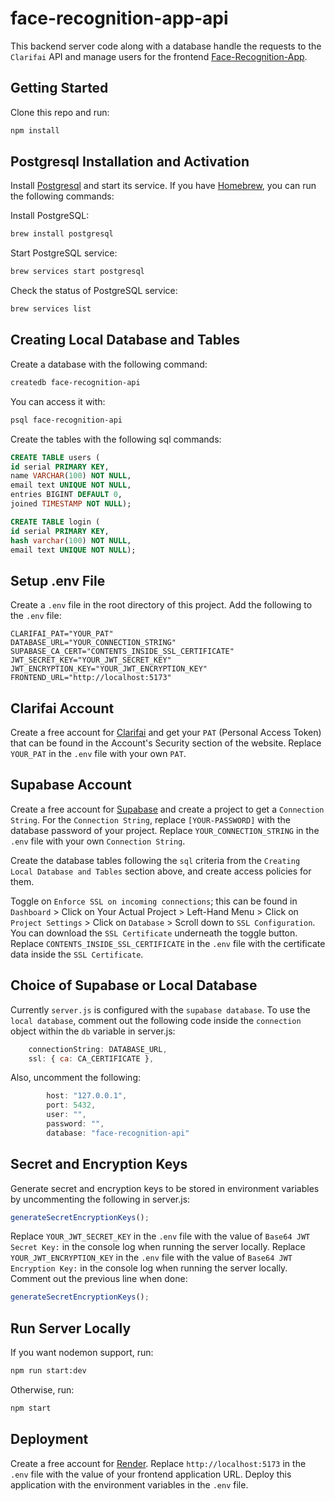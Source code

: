 # face-recognition-app-api

This backend server code along with a database handle the requests to the `Clarifai` API and manage users for the frontend [Face-Recognition-App](https://github.com/jeancarlosZ/Face-Recognition-App).

## Getting Started

Clone this repo and run:

```bash
npm install
```

## Postgresql Installation and Activation

Install [Postgresql](https://www.postgresql.org/) and start its service. If you have [Homebrew](https://brew.sh/), you can run the following commands:

Install PostgreSQL:

```bash
brew install postgresql
```

Start PostgreSQL service:

```bash
brew services start postgresql
```

Check the status of PostgreSQL service:

```bash
brew services list
```

## Creating Local Database and Tables

Create a database with the following command:

```bash
createdb face-recognition-api
```

You can access it with:

```bash
psql face-recognition-api
```

Create the tables with the following sql commands:

```sql
CREATE TABLE users (
id serial PRIMARY KEY,
name VARCHAR(100) NOT NULL,
email text UNIQUE NOT NULL,
entries BIGINT DEFAULT 0,
joined TIMESTAMP NOT NULL);
```

```sql
CREATE TABLE login (
id serial PRIMARY KEY,
hash varchar(100) NOT NULL,
email text UNIQUE NOT NULL);
```

## Setup .env File

Create a `.env` file in the root directory of this project. Add the following to the `.env` file:

```.env
CLARIFAI_PAT="YOUR_PAT"
DATABASE_URL="YOUR_CONNECTION_STRING"
SUPABASE_CA_CERT="CONTENTS_INSIDE_SSL_CERTIFICATE"
JWT_SECRET_KEY="YOUR_JWT_SECRET_KEY"
JWT_ENCRYPTION_KEY="YOUR_JWT_ENCRYPTION_KEY"
FRONTEND_URL="http://localhost:5173"
```

## Clarifai Account

Create a free account for [Clarifai](https://www.clarifai.com/) and get your `PAT` (Personal Access Token) that can be found in the Account's Security section of the website. Replace `YOUR_PAT` in the `.env` file with your own `PAT`.

## Supabase Account

Create a free account for [Supabase](https://supabase.com/) and create a project to get a `Connection String`. For the `Connection String`, replace `[YOUR-PASSWORD]` with the database password of your project. Replace `YOUR_CONNECTION_STRING` in the `.env` file with your own `Connection String`.

Create the database tables following the `sql` criteria from the `Creating Local Database and Tables` section above, and create access policies for them.

Toggle on `Enforce SSL on incoming connections`; this can be found in `Dashboard` > Click on Your Actual Project > Left-Hand Menu > Click on `Project Settings` > Click on `Database` > Scroll down to `SSL Configuration`. You can download the `SSL Certificate` underneath the toggle button. Replace `CONTENTS_INSIDE_SSL_CERTIFICATE` in the `.env` file with the certificate data inside the `SSL Certificate`.

## Choice of Supabase or Local Database

Currently `server.js` is configured with the `supabase database`. To use the `local database`, comment out the following code inside the `connection` object within the `db` variable in server.js:

```js
    connectionString: DATABASE_URL,
    ssl: { ca: CA_CERTIFICATE },
```

Also, uncomment the following:

```js
        host: "127.0.0.1",
        port: 5432,
        user: "",
        password: "",
        database: "face-recognition-api"
```

## Secret and Encryption Keys

Generate secret and encryption keys to be stored in environment variables by uncommenting the following in server.js:

```js
generateSecretEncryptionKeys();
```

Replace `YOUR_JWT_SECRET_KEY` in the `.env` file with the value of `Base64 JWT Secret Key:` in the console log when running the server locally. Replace `YOUR_JWT_ENCRYPTION_KEY` in the `.env` file with the value of `Base64 JWT Encryption Key:` in the console log when running the server locally. Comment out the previous line when done:

```js
generateSecretEncryptionKeys();
```

## Run Server Locally

If you want nodemon support, run:

```bash
npm run start:dev
```

Otherwise, run:

```bash
npm start
```

## Deployment

Create a free account for [Render](https://render.com/docs). Replace `http://localhost:5173` in the `.env` file with the value of your frontend application URL. Deploy this application with the environment variables in the `.env` file.
